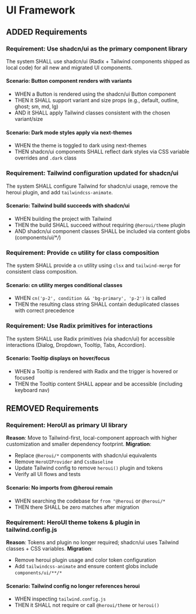 # UI Framework

## ADDED Requirements

### Requirement: Use shadcn/ui as the primary component library

The system SHALL use shadcn/ui (Radix + Tailwind components shipped as local code) for all new and migrated UI components.

#### Scenario: Button component renders with variants

- WHEN a Button is rendered using the shadcn/ui Button component
- THEN it SHALL support variant and size props (e.g., default, outline, ghost; sm, md, lg)
- AND it SHALL apply Tailwind classes consistent with the chosen variant/size

#### Scenario: Dark mode styles apply via next-themes

- WHEN the theme is toggled to dark using next-themes
- THEN shadcn/ui components SHALL reflect dark styles via CSS variable overrides and `.dark` class

### Requirement: Tailwind configuration updated for shadcn/ui

The system SHALL configure Tailwind for shadcn/ui usage, remove the heroui plugin, and add `tailwindcss-animate`.

#### Scenario: Tailwind build succeeds with shadcn/ui

- WHEN building the project with Tailwind
- THEN the build SHALL succeed without requiring `@heroui/theme` plugin
- AND shadcn/ui component classes SHALL be included via content globs (components/ui/\*_/_)

### Requirement: Provide `cn` utility for class composition

The system SHALL provide a `cn` utility using `clsx` and `tailwind-merge` for consistent class composition.

#### Scenario: cn utility merges conditional classes

- WHEN `cn('p-2', condition && 'bg-primary', 'p-2')` is called
- THEN the resulting class string SHALL contain deduplicated classes with correct precedence

### Requirement: Use Radix primitives for interactions

The system SHALL use Radix primitives (via shadcn/ui) for accessible interactions (Dialog, Dropdown, Tooltip, Tabs, Accordion).

#### Scenario: Tooltip displays on hover/focus

- WHEN a Tooltip is rendered with Radix and the trigger is hovered or focused
- THEN the Tooltip content SHALL appear and be accessible (including keyboard nav)

## REMOVED Requirements

### Requirement: HeroUI as primary UI library

**Reason**: Move to Tailwind-first, local-component approach with higher customization and smaller dependency footprint.
**Migration**:

- Replace `@heroui/*` components with shadcn/ui equivalents
- Remove `HeroUIProvider` and `CssBaseline`
- Update Tailwind config to remove `heroui()` plugin and tokens
- Verify all UI flows and tests

#### Scenario: No imports from @heroui remain

- WHEN searching the codebase for `from "@heroui` or `@heroui/*`
- THEN there SHALL be zero matches after migration

### Requirement: HeroUI theme tokens & plugin in tailwind.config.js

**Reason**: Tokens and plugin no longer required; shadcn/ui uses Tailwind classes + CSS variables.
**Migration**:

- Remove heroui plugin usage and color token configuration
- Add `tailwindcss-animate` and ensure content globs include `components/ui/**/*`

#### Scenario: Tailwind config no longer references heroui

- WHEN inspecting `tailwind.config.js`
- THEN it SHALL not require or call `@heroui/theme` or `heroui()`
